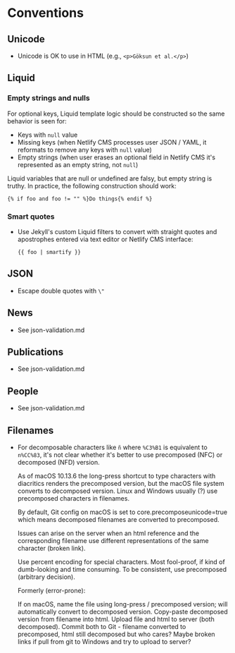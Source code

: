 # Conventions

## Unicode

- Unicode is OK to use in HTML (e.g., `<p>Göksun et al.</p>`)

## Liquid

### Empty strings and nulls

For optional keys, Liquid template logic should be constructed so the same behavior is seen for:

- Keys with `null` value
- Missing keys (when Netlify CMS processes user JSON / YAML, it reformats to remove any keys with `null` value)
- Empty strings (when user erases an optional field in Netlify CMS it's represented as an empty string, not `null`)

Liquid variables that are null or undefined are falsy, but empty string is truthy. In practice, the following construction should work:

```
{% if foo and foo != "" %}Do things{% endif %}
```

### Smart quotes

- Use Jekyll's custom Liquid filters to convert with straight quotes and apostrophes entered via text editor or Netlify CMS interface:

  ```
  {{ foo | smartify }}
  ```

## JSON

- Escape double quotes with `\"`

## News

- See json-validation.md

## Publications

- See json-validation.md

## People

- See json-validation.md

## Filenames

- For decomposable characters like `ñ` where `%C3%B1` is equivalent to `n%CC%83`, it's not clear whether it's better to use precomposed (NFC) or decomposed (NFD) version.

  As of macOS 10.13.6 the long-press shortcut to type characters with diacritics renders the precomposed version, but the macOS file system converts to decomposed version. Linux and Windows usually (?) use precomposed characters in filenames.

  By default, Git config on macOS is set to  core.precomposeunicode=true which means decomposed filenames are converted to precomposed.

  Issues can arise on the server when an html reference and the corresponding filename use different representations of the same character (broken link).

  Use percent encoding for special characters. Most fool-proof, if kind of dumb-looking and time consuming. To be consistent, use precomposed (arbitrary decision).

  Formerly (error-prone):

  If on macOS, name the file using long-press / precomposed version; will automatically convert to decomposed version. Copy-paste decomposed version from filename into html. Upload file and html to server (both decomposed). Commit both to Git - filename converted to precomposed, html still decomposed but who cares? Maybe broken links if pull from git to Windows and try to upload to server?
